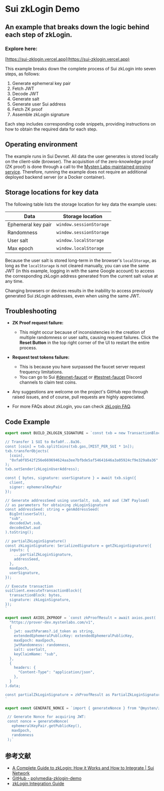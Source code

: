 # Sui zkLogin Demo

## An example that breaks down the logic behind each step of zkLogin.

### Explore here:
[https://sui-zklogin.vercel.app](https://sui-zklogin.vercel.app)

This example breaks down the complete process of Sui zkLogin into seven steps, as follows:

1. Generate ephemeral key pair
2. Fetch JWT
3. Decode JWT
4. Generate salt
5. Generate user Sui address
6. Fetch ZK proof
7. Assemble zkLogin signature

Each step includes corresponding code snippets, providing instructions on how to obtain the required data for each step.

## Operating environment

The example runs in Sui Devnet. All data the user generates is stored locally on the client-side (browser). The acquisition of the zero-knowledge proof (ZK proof) is done through a call to the [Mysten Labs-maintained proving service](../zklogin.mdx#call-the-mysten-labs-maintained-proving-service). Therefore, running the example does not require an additional deployed backend server (or a Docker container).

## Storage locations for key data

The following table lists the storage location for key data the example uses:

| Data | Storage location |
| --- | --- |
| Ephemeral key pair | `window.sessionStorage` |
| Randomness | `window.sessionStorage` | 
| User salt | `window.localStorage` | 
| Max epoch | `window.localStorage` | 

Because the user salt is stored long-term in the browser's `localStorage`, as long as the `localStorage` is not cleared manually, you can use the same JWT (in this example, logging in with the same Google account) to access the corresponding zkLogin address generated from the current salt value at any time.

Changing browsers or devices results in the inability to access previously generated Sui zkLogin addresses, even when using the same JWT.

## Troubleshooting

- **ZK Proof request failure:**
  - This might occur because of inconsistencies in the creation of multiple randomness or user salts, causing request failures. Click the **Reset Button** in the top right corner of the UI to restart the entire process.

- **Request test tokens failure:**
  - This is because you have surpassed the faucet server request frequency limitations. 
  - You can go to Sui [#devnet-faucet](https://discord.com/channels/916379725201563759/971488439931392130) or [#testnet-faucet](https://discord.com/channels/916379725201563759/1037811694564560966) Discord channels to claim test coins.

- Any suggestions are welcome on the project's GitHub repo through raised issues, and of course, pull requests are highly appreciated.

- For more FAQs about zkLogin, you can check [zkLogin FAQ](https://docs.sui.io/concepts/cryptography/zklogin#faq).

## Code Example

```ts
export const BUILD_ZKLOGIN_SIGNATURE = `const txb = new TransactionBlock();

// Transfer 1 SUI to 0xfa0f...8a36.
const [coin] = txb.splitCoins(txb.gas,[MIST_PER_SUI * 1n]);
txb.transferObjects(
  [coin],
  "0xfa0f8542f256e669694624aa3ee7bfbde5af54641646a3a05924cf9e329a8a36"
);
txb.setSender(zkLoginUserAddress);

const { bytes, signature: userSignature } = await txb.sign({
  client,
  signer: ephemeralKeyPair
});

// Generate addressSeed using userSalt, sub, and aud (JWT Payload)
// as parameters for obtaining zkLoginSignature
const addressSeed: string = genAddressSeed(
  BigInt(userSalt),
  "sub",
  decodedJwt.sub,
  decodedJwt.aud
).toString();

// partialZkLoginSignature()
const zkLoginSignature: SerializedSignature = getZkLoginSignature({
  inputs: {
    ...partialZkLoginSignature,
    addressSeed,
  },
  maxEpoch,
  userSignature,
});

// Execute transaction
suiClient.executeTransactionBlock({
  transactionBlock: bytes,
  signature: zkLoginSignature,
});
`

export const AXIOS_ZKPROOF = `const zkProofResult = await axios.post(
  "https://prover-dev.mystenlabs.com/v1",
  {
    jwt: oauthParams?.id_token as string,
    extendedEphemeralPublicKey: extendedEphemeralPublicKey,
    maxEpoch: maxEpoch,
    jwtRandomness: randomness,
    salt: userSalt,
    keyClaimName: "sub",
  },
  {
    headers: {
      "Content-Type": "application/json",
    },
  }
).data;

const partialZkLoginSignature = zkProofResult as PartialZkLoginSignature
`

export const GENERATE_NONCE = `import { generateNonce } from "@mysten/zklogin";

 // Generate Nonce for acquiring JWT:
 const nonce = generateNonce(
   ephemeralKeyPair.getPublicKey(),
   maxEpoch,
   randomness
 );`
```

## 参考文献
- [A Complete Guide to zkLogin: How it Works and How to Integrate | Sui Network](https://www.youtube.com/watch?v=Jk4mq5IOUYc)
- [GitHub - polymedia-zklogin-demo](https://github.com/juzybits/polymedia-zklogin-demo?tab=readme-ov-file)
- [zkLogin Integration Guide](https://docs.sui.io/guides/developer/cryptography/zklogin-integration)